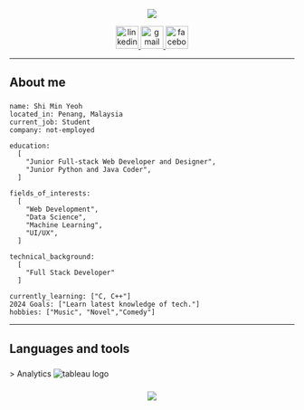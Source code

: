 <p align="center"><img src="https://git-profile-readme-banner.vercel.app/api/python?username=Shi-Min-Yeoh&txt=A%20coding%20enthusiast%20from%20Malaysia"></p>

<div align="center">
  <a href="https://www.linkedin.com/in/shi-min-yeoh-788b972bb/" target="_blank">
    <img src="https://img.shields.io/static/v1?message=LinkedIn&logo=linkedin&label=&color=0077B5&logoColor=white&labelColor=&style=for-the-badge" height="40" alt="linkedin logo"  />
  </a>
  <a href="mailto:mindyyeohshimin@gmail.com" target="_blank">
    <img src="https://img.shields.io/static/v1?message=Gmail&logo=gmail&label=&color=D14836&logoColor=white&labelColor=&style=for-the-badge" height="40" alt="gmail logo"  />
  </a>
  <a href="https://www.facebook.com/yeohshimin" target="_blank">
    <img src="https://img.shields.io/static/v1?message=Facebook&logo=facebook&label=&color=1877F2&logoColor=white&labelColor=&style=for-the-badge" height="40" alt="facebook logo"  />
  </a>
</div>

***

<h2 align="left">About me</h2>

###

````
name: Shi Min Yeoh
located_in: Penang, Malaysia
current_job: Student
company: not-employed

education:
  [
    "Junior Full-stack Web Developer and Designer",
    "Junior Python and Java Coder",
  ]

fields_of_interests:
  [
    "Web Development",
    "Data Science",
    "Machine Learning",
    "UI/UX",
  ]

technical_background:
  [
    "Full Stack Developer"
  ]
  
currently_learning: ["C, C++"]
2024 Goals: ["Learn latest knowledge of tech."]
hobbies: ["Music", "Novel","Comedy"]
````

***

<h2 align="left">Languages and tools</h2>

###

<div align="left">
  > Analytics
  <img src="https://img.shields.io/badge/Tableau-E97627?style=for-the-badge&logo=Tableau&logoColor=white" alt="tableau logo"  />
</div>

###
<p align="center"><img src="https://camo.githubusercontent.com/c27faf5c5f503dae2aadda8171178a26d0b35072e175f8c2dbb98737bc1a7eea/68747470733a2f2f63617073756c652d72656e6465722e76657263656c2e6170702f6170693f747970653d776176696e6726636f6c6f723d6772616469656e74266865696768743d3130302673656374696f6e3d666f6f746572"></p>
